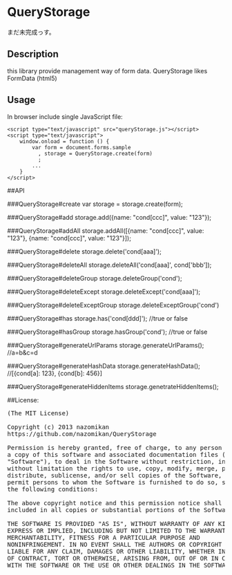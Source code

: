 QueryStorage
===

まだ未完成っす。

## Description
this library provide management way of form data.
QueryStorage likes FormData (html5)

## Usage
In browser include single JavaScript file:

    <script type="text/javascript" src="queryStorage.js"></script>
    <script type="text/javascript">
        window.onload = function () {
            var form = document.forms.sample
              , storage = QueryStorage.create(form)
              ;
            ...
        }
    </script>

##API

###QueryStorage#create
    var storage = storage.create(form);

###QueryStorage#add
    storage.add({name: "cond[ccc]", value: "123"});

###QueryStorage#addAll
    storage.addAll([{name: "cond[ccc]", value: "123"}, {name: "cond[ccc]", value: "123"}]);

###QueryStorage#delete
    storage.delete('cond[aaa]');

###QueryStorage#deleteAll
    storage.deleteAll('cond[aaa]', cond['bbb']);

###QueryStorage#deleteGroup
    storage.deleteGroup('cond');

###QueryStorage#deleteExcept
    storage.deleteExcept('cond[aaa]');

###QueryStorage#deleteExceptGroup
    storage.deleteExceptGroup('cond')

###QueryStorage#has
    storage.has('cond[ddd]'); //true or false

###QueryStorage#hasGroup
    storage.hasGroup('cond'); //true or false

###QueryStorage#generateUrlParams
    storage.generateUrlParams(); //a=b&c=d

###QueryStorage#generateHashData
    storage.generateHashData(); //[{cond[a]: 123}, {cond[b]: 456}]

###QueryStorage#generateHiddenItems
    storage.genetrateHiddenItems();

##License:
<pre>
(The MIT License)

Copyright (c) 2013 nazomikan
https://github.com/nazomikan/QueryStorage

Permission is hereby granted, free of charge, to any person obtaining
a copy of this software and associated documentation files (the
"Software"), to deal in the Software without restriction, including
without limitation the rights to use, copy, modify, merge, publish,
distribute, sublicense, and/or sell copies of the Software, and to
permit persons to whom the Software is furnished to do so, subject to
the following conditions:

The above copyright notice and this permission notice shall be
included in all copies or substantial portions of the Software.

THE SOFTWARE IS PROVIDED "AS IS", WITHOUT WARRANTY OF ANY KIND,
EXPRESS OR IMPLIED, INCLUDING BUT NOT LIMITED TO THE WARRANTIES OF
MERCHANTABILITY, FITNESS FOR A PARTICULAR PURPOSE AND
NONINFRINGEMENT. IN NO EVENT SHALL THE AUTHORS OR COPYRIGHT HOLDERS BE
LIABLE FOR ANY CLAIM, DAMAGES OR OTHER LIABILITY, WHETHER IN AN ACTION
OF CONTRACT, TORT OR OTHERWISE, ARISING FROM, OUT OF OR IN CONNECTION
WITH THE SOFTWARE OR THE USE OR OTHER DEALINGS IN THE SOFTWARE.
</pre>

